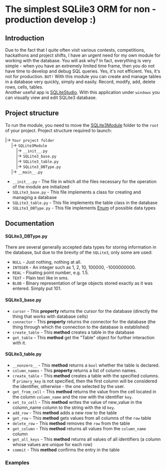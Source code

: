 # The simplest SQLile3 ORM for non - production develop :)

## Introduction

Due to the fact that I quite often visit various contests, competitions, hackathons and project shifts, I have an urgent need for my own module for working with the database. You will ask why? In fact, everything is very simple - when you have an extremely limited time frame, then you do not have time to develop and debug SQL queries. Yes, it's not efficient. Yes, it's not for production. `BUT!` With this module you can create and manage tables in a database very quickly, simply and easily. Record, modify, add, delete rows, cells, tables.  
Another useful app is [SQLiteStudio](https://sqlitestudio.pl). With this application under `windows` you can visually view and edit SQLite3 database.

## Project structure

To run the module, you need to move the [SQLite3Module](SQLite3Module) folder to the `root` of your project. Project structure required to launch:  

|-> `Your project folder`  
&nbsp;&nbsp;&nbsp;&nbsp; |-> `SQLite3Module`  
&nbsp;&nbsp;&nbsp;&nbsp;&nbsp;&nbsp;&nbsp;&nbsp; |-> `__init__.py`  
&nbsp;&nbsp;&nbsp;&nbsp;&nbsp;&nbsp;&nbsp;&nbsp; |-> `SQLite3_base.py`   
&nbsp;&nbsp;&nbsp;&nbsp;&nbsp;&nbsp;&nbsp;&nbsp; |-> `SQLite3_table.py`  
&nbsp;&nbsp;&nbsp;&nbsp;&nbsp;&nbsp;&nbsp;&nbsp; |-> `SQLite3_DBType.py`  
&nbsp;&nbsp;&nbsp;&nbsp; |-> `__main__.py`  

* `__init__.py` - The file in which all the files necessary for the operation of the module are initialized 
* `SQLite3_base.py` - This file implements a class for creating and managing a database 
* `SQLite3_table.py` - This file implements the table class in the database
* `SQLite3_DBType.py` - This file implements [Enum](https://docs.python.org/3/library/enum.html) of possible data types

## Documentation

#### SQLite3_DBType.py

There are several generally accepted data types for storing information in the database, but due to the brevity of the `SQLite3`, only some are used:

* `NULL` - Just nothing, nothing at all.  
* `INTEGER` - An integer such as 1, 2, 10, 100000, -1000000000.  
* `REAL` - Floating point number, e.g. 1.5.  
* `TEXT` - Plain text like in sms.  
* `BLOB` - Binary representation of large objects stored exactly as it was entered. Simply put 101.  

#### SQLite3_base.py

* `cursor` - This **property** returns the cursor for the database (directly the thing that works with database cells)  
* `connector` - This **property** returns the connector for the database (the thing through which the connection to the database is established)  
* `create_table` - This **method** creates a table in the database
* `get_table` - This **method** get the "Table" object for further interaction with it.

#### SQLite3_table.py

* `__nonzero__` - This **method** returns a `bool` whether the table is declared.
* `column_names` - This **property** returns a list of column names.
* `create_table` - This **method** creates a table with the specified columns. If `primary_key` is not specified, then the first column will be considered the identifier, otherwise - the one selected by the user.  
* `get_from_cell` - This **method** returns the value from the cell located in the column `column_name` and the row with the identifier `key`.
* `set_to_cell` - This **method** writes the value of new_value in the column_name column to the string with the id `key`.
* `add_row` - This **method** adds a new row to the table
* `get_row` - This **method** gets values from all columns of the `row` table
* `delete_row` - This **method** removes the `row` from the table
* `get_column` - This **method** returns all values from the `column_name` column
* `get_all_keys` - This **method** returns all values of all identifiers (a column whose values are unique for each row)
* `commit` - This **method** confirms the entry in the table

### Examples